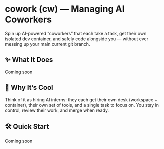 # cowork (cw) — Managing AI Coworkers

Spin up AI-powered “coworkers” that each take a task, get their own isolated dev container, and safely code alongside you — without ever messing up your main current git branch.

## ✨ What It Does

Coming soon

## 🚀 Why It’s Cool

Think of it as hiring AI interns: they each get their own desk (workspace + container), their own set of tools, and a single task to focus on. You stay in control, review their work, and merge when ready.

## 🛠 Quick Start

Coming soon